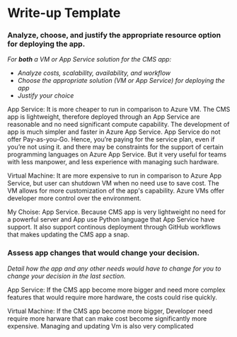 # Write-up Template

### Analyze, choose, and justify the appropriate resource option for deploying the app.

*For **both** a VM or App Service solution for the CMS app:*
- *Analyze costs, scalability, availability, and workflow*
- *Choose the appropriate solution (VM or App Service) for deploying the app*
- *Justify your choice*

App Service: It is more cheaper to run in comparison to Azure VM. The CMS app is lightweight, therefore deployed through an App Service are reasonable 
             and no need significant compute capability.
             The development of app is much simpler and faster in Azure App Service.
             App Service do not offer Pay-as-you-Go. Hence, you’re paying for the service plan, even if you’re not using it.
             and there may be constraints for the support of certain programming languages on Azure App Service.
             But it very useful for teams with less manpower, and less experience with managing such hardware.

Virtual Machine: It are more expensive to run in comparison to Azure App Service, but user can shutdown VM when no need use to save cost.
                  The VM allows for more customization of the app's capability.
                 Azure VMs offer developer more control over the environment.

My Choise: App Service. Because CMS app is very lightweight no need for a powerful server and App use Python language that App Service have support. 
           It also support continous deployment through GitHub workflows that makes updating the CMS app a snap.

### Assess app changes that would change your decision.

*Detail how the app and any other needs would have to change for you to change your decision in the last section.* 

App Service: If the CMS app become more bigger and need more complex features that would require more hardware, the costs could rise quickly.

Virtual Machine: If the CMS app become more bigger, Developer need require more harware that can make cost become significantly more expensive.
                 Managing and updating Vm is also very complicated